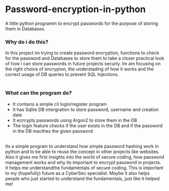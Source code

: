 <h1> Password-encryption-in-python </h1>
A little python programm to encrypt passwords for the purpose of storing them in Databases.
<br>
<h3> Why do i do this? </h3>
In this project im trying to create password encryption, functions to check for the password and Databases to store them to take a closer practical look of how i can store passwords in future projects securly.
Im am focusing on the right choice of encrypion, the understading of how it works and the correct usage of DB queries to prevent SQL Injections. 

<br>
<br>

<h3> What can the program do? </h3>
<ul>
    <li> It contains a simple cli login/register program</li>
    <li> It has Sqlite DB intergration to store password, username and creation date</li>
    <li> It ecnrypts passwords using Argon2 to store them in the DB </li>
    <li> The login feature checks if the user exists in the DB and if the password in the DB macthes the given password </li>
</ul>
<br>
Its a simple program to understand how simple password hashing work in python and to be able to reuse the concept in other projects like websites.
Also it gives me first insights into the world of secure coding, how password management works and why its important to encrypt password in projects. It helps me understandthe fundamentals of secure coding. This is important to my (hopefully) future as a CyberSec specialist.
Maybe it also helps people who just started to understand the fundamentals, just like it helped me!

